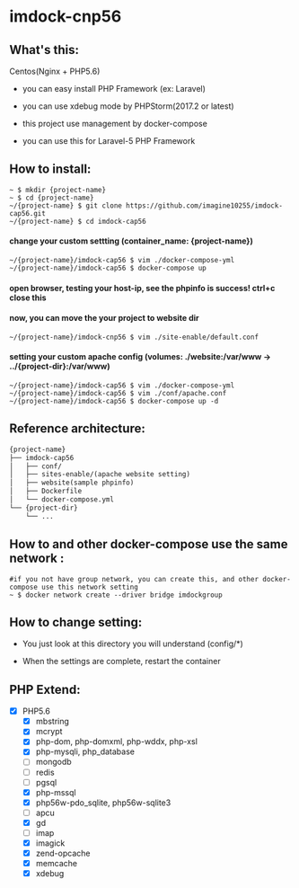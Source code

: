 imdock-cnp56
====================================================

## What's this:

Centos(Nginx + PHP5.6)

  * you can easy install PHP Framework (ex: Laravel)

  * you can use xdebug mode by PHPStorm(2017.2 or latest)

  * this project use management by docker-compose
  
  * you can use this for Laravel-5 PHP Framework

    
## How to install:

    ~ $ mkdir {project-name}
    ~ $ cd {project-name}
    ~/{project-name} $ git clone https://github.com/imagine10255/imdock-cap56.git
    ~/{project-name} $ cd imdock-cap56


#### change your custom settting (container_name: {project-name})

    ~/{project-name}/imdock-cap56 $ vim ./docker-compose-yml
    ~/{project-name}/imdock-cap56 $ docker-compose up
    
#### open browser, testing your host-ip, see the phpinfo is success! ctrl+c close this
#### now, you can move the your project to website dir
    
    ~/{project-name}/imdock-cnp56 $ vim ./site-enable/default.conf
    
#### setting your custom apache config (volumes: ./website:/var/www → ../{project-dir}:/var/www)

    ~/{project-name}/imdock-cap56 $ vim ./docker-compose-yml
    ~/{project-name}/imdock-cap56 $ vim ./conf/apache.conf
    ~/{project-name}/imdock-cap56 $ docker-compose up -d


## Reference architecture:

```txt
{project-name}
├── imdock-cap56
│   ├── conf/
│   ├── sites-enable/(apache website setting)
│   ├── website(sample phpinfo)
│   ├── Dockerfile
│   └── docker-compose.yml
└── {project-dir}
    └── ...
```
            
## How to and other docker-compose use the same network :

    #if you not have group network, you can create this, and other docker-compose use this network setting
    ~ $ docker network create --driver bridge imdockgroup
    
    
## How to change setting:

  * You just look at this directory you will understand (config/*)
    
  * When the settings are complete, restart the container
    
## PHP Extend:
- [x] PHP5.6
  - [x] mbstring
  - [x] mcrypt
  - [x] php-dom, php-domxml, php-wddx, php-xsl
  - [x] php-mysqli, php_database
  - [ ] mongodb
  - [ ] redis
  - [ ] pgsql
  - [x] php-mssql
  - [x] php56w-pdo_sqlite, php56w-sqlite3
  - [ ] apcu
  - [x] gd
  - [ ] imap  
  - [x] imagick
  - [x] zend-opcache
  - [x] memcache
  - [x] xdebug

